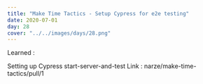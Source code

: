 ```yaml
---
title: "Make Time Tactics - Setup Cypress for e2e testing"
date: 2020-07-01
day: 28
cover: "../../images/days/28.png"
---
```


Learned :

Setting up Cypress
start-server-and-test
Link : narze/make-time-tactics/pull/1
